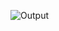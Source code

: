 ![Output](https://github.com/Anjali-skcet/react-727722eucy004-cc-1/assets/151622359/5aefcf61-c92c-474b-a695-de1455aa93a7)
